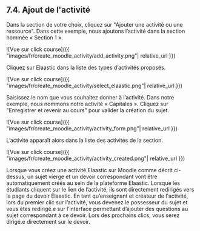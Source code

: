 ## 7.4. Ajout de l'activité

Dans la section de votre choix, cliquez sur "Ajouter une activité ou une ressource". Dans cette exemple, nous ajoutons l’activité dans la section nommée « Section 1 ».

![Vue sur click course]({{ "images/fr/create_moodle_activity/add_activity.png"| relative_url }})

Cliquez sur Elaastic dans la liste des types d’activités proposés. 

![Vue sur click course]({{ "images/fr/create_moodle_activity/select_elaastic.png"| relative_url }})

Saisissez le nom que vous souhaitez donner à l’activité. Dans notre exemple, nous nommons notre activité « Capitales ». Cliquez sur "Enregistrer et revenir au cours" pour valider la création du sujet.

![Vue sur click course]({{ "images/fr/create_moodle_activity/activity_form.png"| relative_url }})

L’activité apparaît alors dans la liste des activités de la section. 

![Vue sur click course]({{ "images/fr/create_moodle_activity/activity_created.png"| relative_url }})

Lorsque vous créez une activité Elaastic sur Moodle comme décrit ci-dessus, un sujet vierge et un devoir correspondant vont être automatiquement créés au sein de la plateforme Elaastic.
Lorsque les étudiants cliquent sur le lien de l’activité, ils sont directement redirigés vers la page du devoir Elaastic.
En tant qu’enseignant et créateur de l'activité, lors du premier clic sur l’activité, vous devenez le possesseur du sujet et vous êtes redirigé.e sur l’interface permettant d’ajouter des questions au sujet correspondant à ce devoir. Lors des prochains clics, vous serez dirigé.e directement sur le devoir.
